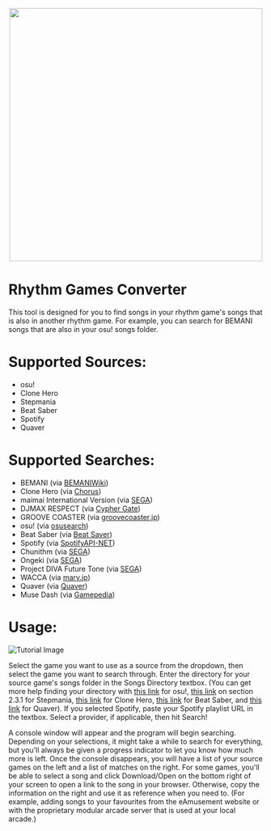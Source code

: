<p align="center">
  <img width="500px" src="https://cdn.discordapp.com/attachments/603730493074046978/754077808992714762/RGC.png">
</p>

# Rhythm Games Converter
This tool is designed for you to find songs in your rhythm game's songs that is also in another rhythm game.
For example, you can search for BEMANI songs that are also in your osu! songs folder.

# Supported Sources:
* osu!
* Clone Hero
* Stepmania
* Beat Saber
* Spotify
* Quaver

# Supported Searches:
* BEMANI (via [BEMANIWiki](https://bemaniwiki.com/))
* Clone Hero (via [Chorus](https://chorus.fightthe.pw/))
* maimai International Version (via [SEGA](https://maimai.sega.com/))
* DJMAX RESPECT (via [Cypher Gate](https://cyphergate.net/))
* GROOVE COASTER (via [groovecoaster.jp](https://groovecoaster.jp/))
* osu! (via [osusearch](https://osusearch.com/))
* Beat Saber (via [Beat Saver](https://beatsaver.com/))
* Spotify (via [SpotifyAPI-NET](https://github.com/JohnnyCrazy/SpotifyAPI-NET))
* Chunithm (via [SEGA](https://chunithm.sega.jp/))
* Ongeki (via [SEGA](https://ongeki.sega.jp/))
* Project DIVA Future Tone (via [SEGA](https://miku.sega.com))
* WACCA (via [marv.jp](https://wacca.marv.jp))
* Quaver (via [Quaver](https://quavergame.com/))
* Muse Dash (via [Gamepedia](https://musedash.gamepedia.com/Songs))

# Usage:
![Tutorial Image](https://cdn.discordapp.com/attachments/603730493074046978/750395544127668344/unknown.png)

Select the game you want to use as a source from the dropdown, then select the game you want to search through. Enter the directory for your source game's songs folder in the Songs Directory textbox. (You can get more help finding your directory with [this link](https://osu.ppy.sh/help/wiki/osu!_Program_Files) for osu!, [this link](https://raw.githubusercontent.com/stepmania/stepmania/5_1-new/Docs/Userdocs/sm5_beginner.txt) on section 2.3.1 for Stepmania, [this link](https://www.reddit.com/r/CloneHero/comments/9gbcnc/how_do_we_add_songs/e62sjyr?utm_source=share&utm_medium=web2x&context=3) for Clone Hero, [this link](https://uploadvr.com/download-install-new-custom-songs-beat-saber/#Installing) for Beat Saber, and [this link](https://www.reddit.com/r/Steam/comments/3xixax/where_are_games_stored/cy501v1?utm_source=share&utm_medium=web2x&context=3) for Quaver). If you selected Spotify, paste your Spotify playlist URL in the textbox. Select a provider, if applicable, then hit Search!

A console window will appear and the program will begin searching. Depending on your selections, it might take a while to search for everything, but you'll always be given a progress indicator to let you know how much more is left. Once the console disappears, you will have a list of your source games on the left and a list of matches on the right. For some games, you'll be able to select a song and click Download/Open on the bottom right of your screen to open a link to the song in your browser. Otherwise, copy the information on the right and use it as reference when you need to. (For example, adding songs to your favourites from the eAmusement website or with the proprietary modular arcade server that is used at your local arcade.)
